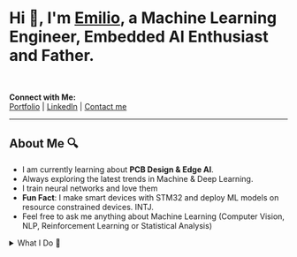 # Hi 👋, I'm [Emilio](https://ezarbali.github.io), a Machine Learning Engineer, Embedded AI Enthusiast and Father.
<br>

**Connect with Me:**  
[Portfolio](https://ezarbali.github.io) | [LinkedIn](https://linkedin.com/in/e-zarbali)
| [Contact me](https://eezarbali@gmail.com")

--------------------------------------------------------------------------------------------------------------------------------------------------

## About Me 🔍

- I am currently learning about **PCB Design & Edge AI**.
- Always exploring the latest trends in Machine & Deep Learning.
- I train neural networks and love them 
- **Fun Fact**: I make smart devices with STM32 and deploy ML models on resource constrained devices. 
INTJ.
- Feel free to ask me anything about Machine Learning (Computer Vision, NLP, Reinforcement Learning or Statistical Analysis)

  
<details>
<summary>What I Do 🚀</summary>
  
  
  <details>
  <summary>ML Development 💻</summary>
    
  - Building, training and testing Machine Learning models 
  - Deploying models as endpoints and on small devices 
</details>

<details>
<summary>🛠️ Tech Stack</summary>

**ML:** `PyTorch`, `TensorFlow/Keras`, `TensorFlow Lite / Microcontrollers`, `Pandas`, `Sklearn`, `Seaborn`, `Stable-Baselines`   
**Languages:** `Python`, `C/C++`, `Java`
**Research:** `Computer Vision`, `Autonomous Systems`, `Robotics`, `Reinforcement Learning`  
**Tools:** `Git`, `VSCode`, `Notion`

</details>

<details>
<summary> Freetime</summary>

- Love spending time with familiy and friends
- Love running and doing all kinds of sport 

</details>
